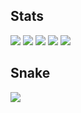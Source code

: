 ## Stats
 ![](http://github-profile-summary-cards.vercel.app/api/cards/profile-details?username=hochu-shunsuke&theme=dark)
 ![](http://github-profile-summary-cards.vercel.app/api/cards/repos-per-language?username=hochu-shunsuke&theme=dark)
 ![](http://github-profile-summary-cards.vercel.app/api/cards/most-commit-language?username=hochu-shunsuke&theme=dark)
 ![](http://github-profile-summary-cards.vercel.app/api/cards/stats?username=hochu-shunsuke&theme=dark)
 ![](http://github-profile-summary-cards.vercel.app/api/cards/productive-time?username=hochu-shunsuke&theme=dark&utcOffset=9)

## Snake
![](https://raw.githubusercontent.com/hochu-shunsuke/hochu-shunsuke/output/github-contribution-grid-snake.svg)

